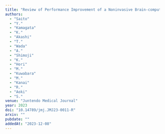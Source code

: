 ```yaml
---
title: "Review of Performance Improvement of a Noninvasive Brain-computer Interface in Communication and Motor Control for Clinical Applications"
authors:
  - "Saito"
  - "Y."
  - "Kamagata"
  - "K."
  - "Akashi"
  - "T."
  - "Wada"
  - "A."
  - "Shimoji"
  - "K."
  - "Hori"
  - "M."
  - "Kuwabara"
  - "M."
  - "Kanai"
  - "R."
  - "Aoki"
  - "S."
venue: "Juntendo Medical Journal"
year: 2023
doi: "10.14789/jmj.JMJ23-0011-R"
arxiv: ""
pubdate: ""
addedAt: "2023-12-08"
---
```

